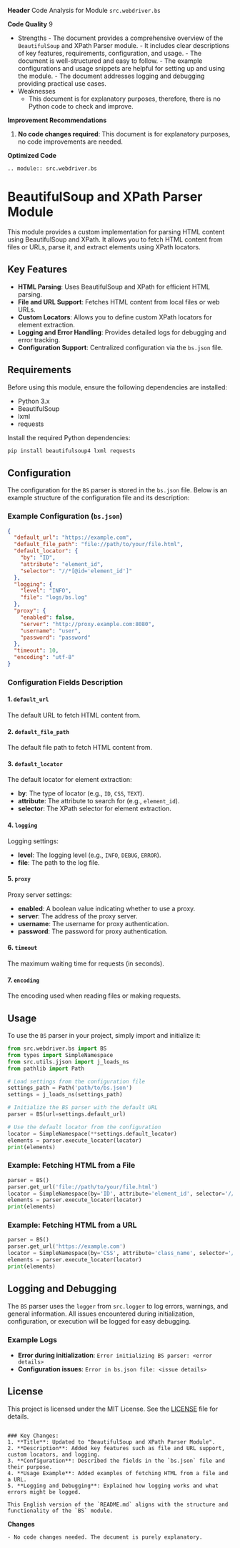 **Header**
    Code Analysis for Module `src.webdriver.bs`

**Code Quality**
9
 - Strengths
        - The document provides a comprehensive overview of the `BeautifulSoup` and XPath Parser module.
        - It includes clear descriptions of key features, requirements, configuration, and usage.
        - The document is well-structured and easy to follow.
        - The example configurations and usage snippets are helpful for setting up and using the module.
        - The document addresses logging and debugging providing practical use cases.
 - Weaknesses
    - This document is for explanatory purposes, therefore, there is no Python code to check and improve.

**Improvement Recommendations**
1.  **No code changes required**: This document is for explanatory purposes, no code improvements are needed.

**Optimized Code**
```
.. module:: src.webdriver.bs
```
# BeautifulSoup and XPath Parser Module

This module provides a custom implementation for parsing HTML content using BeautifulSoup and XPath. It allows you to fetch HTML content from files or URLs, parse it, and extract elements using XPath locators.

## Key Features

- **HTML Parsing**: Uses BeautifulSoup and XPath for efficient HTML parsing.
- **File and URL Support**: Fetches HTML content from local files or web URLs.
- **Custom Locators**: Allows you to define custom XPath locators for element extraction.
- **Logging and Error Handling**: Provides detailed logs for debugging and error tracking.
- **Configuration Support**: Centralized configuration via the `bs.json` file.

## Requirements

Before using this module, ensure the following dependencies are installed:

- Python 3.x
- BeautifulSoup
- lxml
- requests

Install the required Python dependencies:

```bash
pip install beautifulsoup4 lxml requests
```

## Configuration

The configuration for the `BS` parser is stored in the `bs.json` file. Below is an example structure of the configuration file and its description:

### Example Configuration (`bs.json`)

```json
{
  "default_url": "https://example.com",
  "default_file_path": "file://path/to/your/file.html",
  "default_locator": {
    "by": "ID",
    "attribute": "element_id",
    "selector": "//*[@id='element_id']"
  },
  "logging": {
    "level": "INFO",
    "file": "logs/bs.log"
  },
  "proxy": {
    "enabled": false,
    "server": "http://proxy.example.com:8080",
    "username": "user",
    "password": "password"
  },
  "timeout": 10,
  "encoding": "utf-8"
}
```

### Configuration Fields Description

#### 1. `default_url`
The default URL to fetch HTML content from.

#### 2. `default_file_path`
The default file path to fetch HTML content from.

#### 3. `default_locator`
The default locator for element extraction:
- **by**: The type of locator (e.g., `ID`, `CSS`, `TEXT`).
- **attribute**: The attribute to search for (e.g., `element_id`).
- **selector**: The XPath selector for element extraction.

#### 4. `logging`
Logging settings:
- **level**: The logging level (e.g., `INFO`, `DEBUG`, `ERROR`).
- **file**: The path to the log file.

#### 5. `proxy`
Proxy server settings:
- **enabled**: A boolean value indicating whether to use a proxy.
- **server**: The address of the proxy server.
- **username**: The username for proxy authentication.
- **password**: The password for proxy authentication.

#### 6. `timeout`
The maximum waiting time for requests (in seconds).

#### 7. `encoding`
The encoding used when reading files or making requests.

## Usage

To use the `BS` parser in your project, simply import and initialize it:

```python
from src.webdriver.bs import BS
from types import SimpleNamespace
from src.utils.jjson import j_loads_ns
from pathlib import Path

# Load settings from the configuration file
settings_path = Path('path/to/bs.json')
settings = j_loads_ns(settings_path)

# Initialize the BS parser with the default URL
parser = BS(url=settings.default_url)

# Use the default locator from the configuration
locator = SimpleNamespace(**settings.default_locator)
elements = parser.execute_locator(locator)
print(elements)
```

### Example: Fetching HTML from a File

```python
parser = BS()
parser.get_url('file://path/to/your/file.html')
locator = SimpleNamespace(by='ID', attribute='element_id', selector='//*[@id="element_id"]')
elements = parser.execute_locator(locator)
print(elements)
```

### Example: Fetching HTML from a URL

```python
parser = BS()
parser.get_url('https://example.com')
locator = SimpleNamespace(by='CSS', attribute='class_name', selector='//*[contains(@class, "class_name")]')
elements = parser.execute_locator(locator)
print(elements)
```

## Logging and Debugging

The `BS` parser uses the `logger` from `src.logger` to log errors, warnings, and general information. All issues encountered during initialization, configuration, or execution will be logged for easy debugging.

### Example Logs

- **Error during initialization**: `Error initializing BS parser: <error details>`
- **Configuration issues**: `Error in bs.json file: <issue details>`

## License

This project is licensed under the MIT License. See the [LICENSE](../../LICENSE) file for details.
```

### Key Changes:
1. **Title**: Updated to "BeautifulSoup and XPath Parser Module".
2. **Description**: Added key features such as file and URL support, custom locators, and logging.
3. **Configuration**: Described the fields in the `bs.json` file and their purpose.
4. **Usage Example**: Added examples of fetching HTML from a file and a URL.
5. **Logging and Debugging**: Explained how logging works and what errors might be logged.

This English version of the `README.md` aligns with the structure and functionality of the `BS` module.
```
**Changes**
```
- No code changes needed. The document is purely explanatory.
```